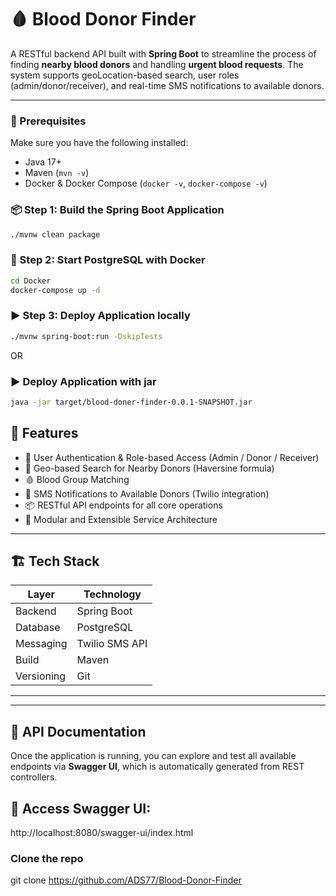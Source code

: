 # 🩸 Blood Donor Finder

A RESTful backend API built with **Spring Boot** to streamline the process of finding **nearby blood donors** and handling **urgent blood requests**. The system supports geoLocation-based search, user roles (admin/donor/receiver), and real-time SMS notifications to available donors.

---

### 🔧 Prerequisites

Make sure you have the following installed:

- Java 17+
- Maven (`mvn -v`)
- Docker & Docker Compose (`docker -v`, `docker-compose -v`)
### 📦 Step 1: Build the Spring Boot Application

```bash
./mvnw clean package
```
### 🐳  Step 2: Start PostgreSQL with Docker
```bash
cd Docker
docker-compose up -d
```
### ▶️  Step 3: Deploy Application locally
```bash
./mvnw spring-boot:run -DskipTests
```
OR
### ▶️ Deploy Application with jar
```bash
java -jar target/blood-doner-finder-0.0.1-SNAPSHOT.jar

```
## 🚀 Features

- 🔐 User Authentication & Role-based Access (Admin / Donor / Receiver)
- 📍 Geo-based Search for Nearby Donors (Haversine formula)
- 🩸 Blood Group Matching
- 📲 SMS Notifications to Available Donors (Twilio integration)
- 📦 RESTful API endpoints for all core operations
- 🧠 Modular and Extensible Service Architecture

---

## 🏗️ Tech Stack

| Layer      | Technology     |
|-----------|----------------|
| Backend   | Spring Boot    |
| Database  | PostgreSQL     |
| Messaging | Twilio SMS API |
| Build     | Maven          |
| Versioning| Git            |

---
<!--

## 🧱 Core Entities

- **User**
    - Name, Email, Phone
    - Role: `ADMIN`, `DONOR`, `RECEIVER`
    - Blood Group
    - Availability & Verification Flags
    - Location (Lat, Lon, City)

- **Location**
    - Address, City, Latitude, Longitude

- **BloodRequest**
    - Requested Blood Group
    - Requester (linked to User)
    - Request Time
    - Location

---
-->

---

## 📑 API Documentation

Once the application is running, you can explore and test all available endpoints via **Swagger UI**, which is automatically generated from  REST controllers.

🔗 **Access Swagger UI**:
--
http://localhost:8080/swagger-ui/index.html
### Clone the repo 
git clone https://github.com/ADS77/Blood-Donor-Finder

